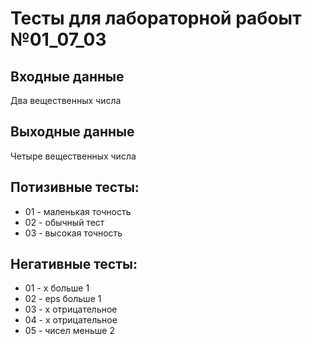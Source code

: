 # Тесты для лабораторной рабоыт №01_07_03

## Входные данные
Два вещественных числа 

## Выходные данные
Четыре вещественных числа

## Потизивные тесты:
- 01 - маленькая точность
- 02 - обычный тест
- 03 - высокая точность

## Негативные тесты:
- 01 - x больше 1
- 02 - eps больше 1
- 03 - x отрицательное
- 04 - x отрицательное
- 05 - чисел меньше 2
